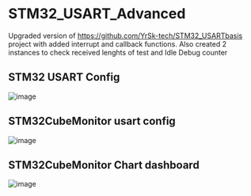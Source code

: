 # STM32_USART_Advanced
Upgraded version of https://github.com/YrSk-tech/STM32_USARTbasis project with added interrupt and callback functions. Also created 2 instances to check received lenghts of test and Idle Debug counter
## STM32 USART Config 
![image](https://github.com/user-attachments/assets/5e156ca8-9e17-4023-b7a0-9eb9831dfef5)

## STM32CubeMonitor usart config  
![image](https://github.com/user-attachments/assets/24e0cf24-6bb5-44f0-8279-7430cef39795)

## STM32CubeMonitor Chart dashboard
![image](https://github.com/user-attachments/assets/0a93c57a-1d4f-4d16-9d0a-119aa2df0afb)

